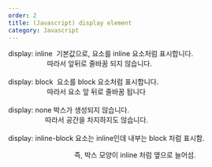 ```yaml
---   
order: 2   
title: (Javascript) display element   
category: Javascript   
---   
```

   
display: inline  기본값으로, 요소를 inline 요소처럼 표시합니다.   
                    따라서 앞뒤로 줄바꿈 되지 않습니다.   
    
display: block  요소를 block 요소처럼 표시합니다.   
                    따라서 요소 앞 뒤로 줄바꿈 됩니다   
    
display: none 박스가 생성되지 않습니다.   
                   따라서 공간을 차지하지도 않습니다.   
    
display: inline-block 요소는 inline인데 내부는 block 처럼 표시함.    
   
                                  즉, 박스 모양이 inline 처럼 옆으로 늘어섬.   
   

